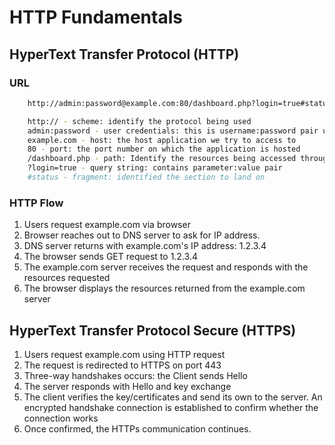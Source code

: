 # HTTP Fundamentals

## HyperText Transfer Protocol (HTTP)
### URL
```bash
    http://admin:password@example.com:80/dashboard.php?login=true#status

    http:// - scheme: identify the protocol being used
    admin:password - user credentials: this is username:password pair used to access the application
    example.com - host: the host application we try to access to
    80 - port: the port number on which the application is hosted
    /dashboard.php - path: Identify the resources being accessed through the application.
    ?login=true - query string: contains parameter:value pair 
    #status - fragment: identified the section to land on
```

### HTTP Flow
1. Users request example.com via browser
2. Browser reaches out to DNS server to ask for IP address.
3. DNS server returns with example.com's IP address: 1.2.3.4
4. The browser sends GET request to 1.2.3.4
5. The example.com server receives the request and responds with the resources requested
6. The browser displays the resources returned from the example.com server

## HyperText Transfer Protocol Secure (HTTPS)
1. Users request example.com using HTTP request
2. The request is redirected to HTTPS on port 443
3. Three-way handshakes occurs: the Client sends Hello 
4. The server responds with Hello and key exchange
5. The client verifies the key/certificates and send its own to the server. An encrypted handshake connection is established to confirm whether the connection works
6. Once confirmed, the HTTPs communication continues.

